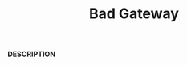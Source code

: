 ﻿---
category: 5xx
code: 502
cover: https://firebasestorage.googleapis.com/v0/b/capy-http.appspot.com/o/Capy502.webp?alt=media
coverAlt: Bad Gateway
description: Bad Gateway
pubDate: 2014-06-01
tags:
- 5xx
title: Bad Gateway
---

__DESCRIPTION__